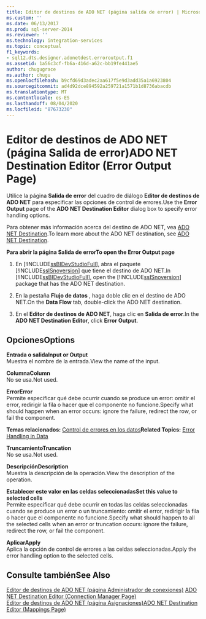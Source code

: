 ```yaml
---
title: Editor de destinos de ADO NET (página salida de error) | Microsoft Docs
ms.custom: ''
ms.date: 06/13/2017
ms.prod: sql-server-2014
ms.reviewer: ''
ms.technology: integration-services
ms.topic: conceptual
f1_keywords:
- sql12.dts.designer.adonetdest.erroroutput.f1
ms.assetid: 1a56c3cf-fb6a-416d-a62c-bb19fe441ae5
author: chugugrace
ms.author: chugu
ms.openlocfilehash: b9cfd69d3adec2aa617f5e9d3add35a1a6923804
ms.sourcegitcommit: ad4d92dce894592a259721a1571b1d8736abacdb
ms.translationtype: MT
ms.contentlocale: es-ES
ms.lasthandoff: 08/04/2020
ms.locfileid: "87673230"
---
```

# <a name="ado-net-destination-editor-error-output-page"></a><span data-ttu-id="eb4cf-102">Editor de destinos de ADO NET (página Salida de error)</span><span class="sxs-lookup"><span data-stu-id="eb4cf-102">ADO NET Destination Editor (Error Output Page)</span></span>
  <span data-ttu-id="eb4cf-103">Utilice la página **Salida de error** del cuadro de diálogo **Editor de destinos de ADO NET** para especificar las opciones de control de errores.</span><span class="sxs-lookup"><span data-stu-id="eb4cf-103">Use the **Error Output** page of the **ADO NET Destination Editor** dialog box to specify error handling options.</span></span>  
  
 <span data-ttu-id="eb4cf-104">Para obtener más información acerca del destino de ADO NET, vea [ADO NET Destination](data-flow/ado-net-destination.md).</span><span class="sxs-lookup"><span data-stu-id="eb4cf-104">To learn more about the ADO NET destination, see [ADO NET Destination](data-flow/ado-net-destination.md).</span></span>  
  
 <span data-ttu-id="eb4cf-105">**Para abrir la página Salida de error**</span><span class="sxs-lookup"><span data-stu-id="eb4cf-105">**To open the Error Output page**</span></span>  
  
1.  <span data-ttu-id="eb4cf-106">En [!INCLUDE[ssBIDevStudioFull](../includes/ssbidevstudiofull-md.md)], abra el paquete [!INCLUDE[ssISnoversion](../includes/ssisnoversion-md.md)] que tiene el destino de ADO NET.</span><span class="sxs-lookup"><span data-stu-id="eb4cf-106">In [!INCLUDE[ssBIDevStudioFull](../includes/ssbidevstudiofull-md.md)], open the [!INCLUDE[ssISnoversion](../includes/ssisnoversion-md.md)] package that has the ADO NET destination.</span></span>  
  
2.  <span data-ttu-id="eb4cf-107">En la pestaña **Flujo de datos** , haga doble clic en el destino de ADO NET.</span><span class="sxs-lookup"><span data-stu-id="eb4cf-107">On the **Data Flow** tab, double-click the ADO NET destination.</span></span>  
  
3.  <span data-ttu-id="eb4cf-108">En el **Editor de destinos de ADO NET**, haga clic en **Salida de error**.</span><span class="sxs-lookup"><span data-stu-id="eb4cf-108">In the **ADO NET Destination Editor**, click **Error Output**.</span></span>  
  
## <a name="options"></a><span data-ttu-id="eb4cf-109">Opciones</span><span class="sxs-lookup"><span data-stu-id="eb4cf-109">Options</span></span>  
 <span data-ttu-id="eb4cf-110">**Entrada o salida**</span><span class="sxs-lookup"><span data-stu-id="eb4cf-110">**Input or Output**</span></span>  
 <span data-ttu-id="eb4cf-111">Muestra el nombre de la entrada.</span><span class="sxs-lookup"><span data-stu-id="eb4cf-111">View the name of the input.</span></span>  
  
 <span data-ttu-id="eb4cf-112">**Columna**</span><span class="sxs-lookup"><span data-stu-id="eb4cf-112">**Column**</span></span>  
 <span data-ttu-id="eb4cf-113">No se usa.</span><span class="sxs-lookup"><span data-stu-id="eb4cf-113">Not used.</span></span>  
  
 <span data-ttu-id="eb4cf-114">**Error**</span><span class="sxs-lookup"><span data-stu-id="eb4cf-114">**Error**</span></span>  
 <span data-ttu-id="eb4cf-115">Permite especificar qué debe ocurrir cuando se produce un error: omitir el error, redirigir la fila o hacer que el componente no funcione.</span><span class="sxs-lookup"><span data-stu-id="eb4cf-115">Specify what should happen when an error occurs: ignore the failure, redirect the row, or fail the component.</span></span>  
  
 <span data-ttu-id="eb4cf-116">**Temas relacionados:** [Control de errores en los datos](data-flow/error-handling-in-data.md)</span><span class="sxs-lookup"><span data-stu-id="eb4cf-116">**Related Topics:** [Error Handling in Data](data-flow/error-handling-in-data.md)</span></span>  
  
 <span data-ttu-id="eb4cf-117">**Truncamiento**</span><span class="sxs-lookup"><span data-stu-id="eb4cf-117">**Truncation**</span></span>  
 <span data-ttu-id="eb4cf-118">No se usa.</span><span class="sxs-lookup"><span data-stu-id="eb4cf-118">Not used.</span></span>  
  
 <span data-ttu-id="eb4cf-119">**Descripción**</span><span class="sxs-lookup"><span data-stu-id="eb4cf-119">**Description**</span></span>  
 <span data-ttu-id="eb4cf-120">Muestra la descripción de la operación.</span><span class="sxs-lookup"><span data-stu-id="eb4cf-120">View the description of the operation.</span></span>  
  
 <span data-ttu-id="eb4cf-121">**Establecer este valor en las celdas seleccionadas**</span><span class="sxs-lookup"><span data-stu-id="eb4cf-121">**Set this value to selected cells**</span></span>  
 <span data-ttu-id="eb4cf-122">Permite especificar qué debe ocurrir en todas las celdas seleccionadas cuando se produce un error o un truncamiento: omitir el error, redirigir la fila o hacer que el componente no funcione.</span><span class="sxs-lookup"><span data-stu-id="eb4cf-122">Specify what should happen to all the selected cells when an error or truncation occurs: ignore the failure, redirect the row, or fail the component.</span></span>  
  
 <span data-ttu-id="eb4cf-123">**Aplicar**</span><span class="sxs-lookup"><span data-stu-id="eb4cf-123">**Apply**</span></span>  
 <span data-ttu-id="eb4cf-124">Aplica la opción de control de errores a las celdas seleccionadas.</span><span class="sxs-lookup"><span data-stu-id="eb4cf-124">Apply the error handling option to the selected cells.</span></span>  
  
## <a name="see-also"></a><span data-ttu-id="eb4cf-125">Consulte también</span><span class="sxs-lookup"><span data-stu-id="eb4cf-125">See Also</span></span>  
 <span data-ttu-id="eb4cf-126">[Editor de destinos de ADO NET &#40;página Administrador de conexiones&#41;](../../2014/integration-services/ado-net-destination-editor-connection-manager-page.md) </span><span class="sxs-lookup"><span data-stu-id="eb4cf-126">[ADO NET Destination Editor &#40;Connection Manager Page&#41;](../../2014/integration-services/ado-net-destination-editor-connection-manager-page.md) </span></span>  
 [<span data-ttu-id="eb4cf-127">Editor de destinos de ADO NET &#40;página Asignaciones&#41;</span><span class="sxs-lookup"><span data-stu-id="eb4cf-127">ADO NET Destination Editor &#40;Mappings Page&#41;</span></span>](../../2014/integration-services/ado-net-destination-editor-mappings-page.md)  
  
  
